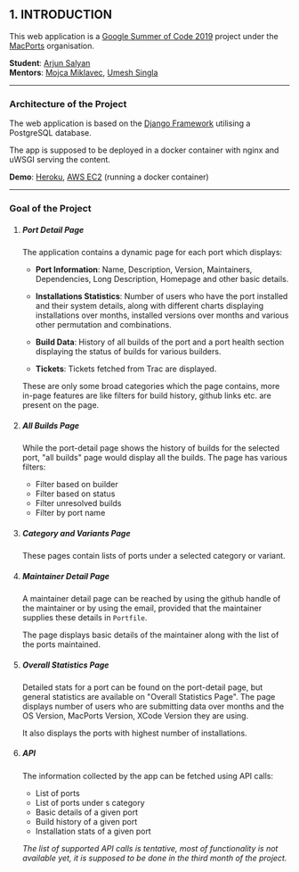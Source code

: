 ## 1. INTRODUCTION

This web application is a [Google Summer of Code 2019](https://summerofcode.withgoogle.com) project under the [MacPorts](https://www.macports.org) organisation.

**Student**: [Arjun Salyan](https://github.com/arjunsalyan) <br>
**Mentors**: [Mojca Miklavec](https://github.com/mojca), [Umesh Singla](https://github.com/umeshksingla) <br>
___
### Architecture of the Project

The web application is based on the [Django Framework](http://djangoproject.com) utilising a PostgreSQL database.

The app is supposed to be deployed in a docker container with nginx and uWSGI serving the content.

**Demo**: [Heroku](https://frozen-falls-98471.herokuapp.com), [AWS EC2](http://ec2-52-34-234-111.us-west-2.compute.amazonaws.com)
(running a docker container)
___


### Goal of the Project

1. ##### Port Detail Page

    The application contains a dynamic page for each port which displays:
    - **Port Information**: Name, Description, Version, Maintainers, Dependencies, Long Description, Homepage and other
    basic details.
    
    - **Installations Statistics**: Number of users who have the port installed and their system details, along with
    different charts displaying installations over months, installed versions over months and various other permutation
    and combinations.
    
    - **Build Data**: History of all builds of the port and a port health section displaying the status of builds for 
    various builders.
    
    - **Tickets**: Tickets fetched from Trac are displayed.
    
    These are only some broad categories which the page contains, more in-page features are like filters for build history,
    github links etc. are present on the page.
    
2. ##### All Builds Page
    While the port-detail page shows the history of builds for the selected port, "all builds" page would display all the
    builds. The page has various filters:
    - Filter based on builder
    - Filter based on status
    - Filter unresolved builds
    - Filter by port name
    
3. ##### Category and Variants Page
    These pages contain lists of ports under a selected category or variant.
    
4. ##### Maintainer Detail Page
    A maintainer detail page can be reached by using the github handle of the maintainer or by using the email, provided
    that the maintainer supplies these details in `Portfile`.
    
    The page displays basic details of the maintainer along with the list of the ports maintained.
    
5. ##### Overall Statistics Page

    Detailed stats for a port can be found on the port-detail page, but general statistics are available on "Overall
    Statistics Page". The page displays number of users who are submitting data over months and the OS Version, MacPorts
    Version, XCode Version they are using.
    
    It also displays the ports with highest number of installations.

6. ##### API

    The information collected by the app can be fetched using API calls:
    - List of ports
    - List of ports under s category
    - Basic details of a given port
    - Build history of a given port
    - Installation stats of a given port
    
    *The list of supported API calls is tentative, most of functionality is not available yet, it is supposed to be done
    in the third month of the project.*